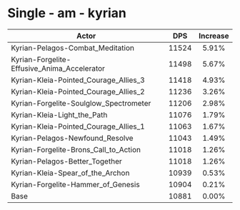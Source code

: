 # Single - am - kyrian
| Actor | DPS | Increase |
|---|:---:|:---:|
|Kyrian-Pelagos-Combat_Meditation|11524|5.91%|
|Kyrian-Forgelite-Effusive_Anima_Accelerator|11498|5.67%|
|Kyrian-Kleia-Pointed_Courage_Allies_3|11418|4.93%|
|Kyrian-Kleia-Pointed_Courage_Allies_2|11236|3.26%|
|Kyrian-Forgelite-Soulglow_Spectrometer|11206|2.98%|
|Kyrian-Kleia-Light_the_Path|11076|1.79%|
|Kyrian-Kleia-Pointed_Courage_Allies_1|11063|1.67%|
|Kyrian-Pelagos-Newfound_Resolve|11043|1.49%|
|Kyrian-Forgelite-Brons_Call_to_Action|11018|1.26%|
|Kyrian-Pelagos-Better_Together|11018|1.26%|
|Kyrian-Kleia-Spear_of_the_Archon|10939|0.53%|
|Kyrian-Forgelite-Hammer_of_Genesis|10904|0.21%|
|Base|10881|0.00%|
